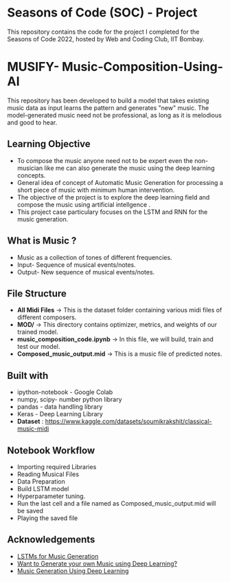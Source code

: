 # Seasons of Code (SOC) - Project
This repository contains the code for the project I completed for the Seasons of Code 2022, hosted by Web and Coding Club, IIT Bombay.

# MUSIFY- Music-Composition-Using-AI
This repository has been developed to build a model that takes existing music data as input learns the pattern and generates "new" music.
The model-generated music need not be professional, as long as it is melodious and good to hear.

## Learning Objective
* To compose the music anyone need not to be expert even the non-musician like me can also generate the music using the deep learning concepts.
* General idea of concept of Automatic Music Generation for processing a short piece of music with minimum human intervention.
* The objective of the project is to explore the deep learning field and compose the music using artificial intellgence .
* This project case particulary focuses on the LSTM and RNN for the music generation.

## What is Music ?
* Music as a collection of tones of different frequencies.
* Input- Sequence of musical events/notes.
* Output- New sequence of musical events/notes.

## File Structure
* **All Midi Files** -> This is the dataset folder containing various midi files of different composers.
* **MOD/** -> This directory contains optimizer, metrics, and weights of our trained model.
* **music_composition_code.ipynb** -> In this file, we will build, train and test our model.
* **Composed_music_output.mid** -> This is a music file of predicted notes.


## Built with
* ipython-notebook - Google Colab 
* numpy, scipy- number python library
* pandas - data handling library
* Keras - Deep Learning Library
* **Dataset** : https://www.kaggle.com/datasets/soumikrakshit/classical-music-midi

## Notebook Workflow
* Importing required Libraries
* Reading Musical Files
* Data Preparation
* Build LSTM model
* Hyperparameter tuning.
* Run the last cell and a file named as Composed_music_output.mid will be saved
* Playing the saved file 
## Acknowledgements

 - [LSTMs for Music Generation](https://towardsdatascience.com/lstms-for-music-generation-8b65c9671d35)
 - [Want to Generate your own Music using Deep Learning?](https://www.analyticsvidhya.com/blog/2020/01/how-to-perform-automatic-music-generation/)
 - [Music Generation Using Deep Learning](https://medium.com/mlearning-ai/music-generation-using-deep-learning-49692851c57c)


